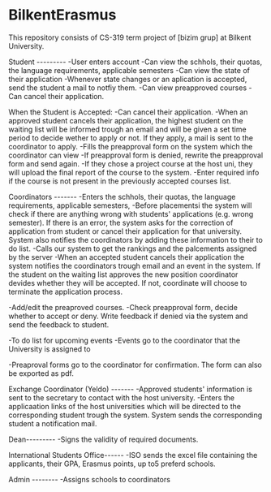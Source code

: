 # BilkentErasmus
This repository consists of CS-319 term project of [bizim grup] at Bilkent University.


Student ---------
-User enters account
-Can view the schhols, their quotas, the language requirements, applicable semesters
-Can view the state of their application
-Whenever state changes or an aplication is accepted, send the student a mail to notfiy them.
-Can view preapproved courses
-Can cancel their application.



When the Student is Accepted:
-Can cancel their application.
-When an approved student cancels their application, the highest student on the waiting list will be informed trough an email and will be given a set time period to decide wether to apply or not. If they apply, a mail is sent to the coordinator to apply.
-Fills the preapproval form on the system which the coordinator can view
-If preapproval form is denied, rewrite the preapproval form and send again.
-If they chose a project course at the host uni, they will upload the final report of the course to the system.
-Enter required info if the course is not present in the previously accepted courses list.


Coordinators -------
-Enters the schhols, their quotas, the language requirements, applicable semesters, 
-Before placementsi the system will check if there are anything wrong with students' applications (e.g. wrong semester). If there is an error, the system asks for the correction of application from student or cancel their application for that university. System also notifies the coordinators by adding these information to their to do list.
-Calls our system to get the rankings and the palcements assigned by the server
-When an accepted student cancels their application the system notifies the coordinators trough email and an event in the system. If the student on the waiting list approves the new position coordinator devides whether they will be accepted. If not, coordinate will choose to terminate the application process.

-Add/edit the preaproved courses.
-Check preapproval form, decide whether to accept or deny. Write feedback if denied via the system and send the feedback to student.

-To do list for upcoming events
-Events go to the coordinator that the University is assigned to

-Preaproval forms go to the coordinator for confirmation. The form can also be exported as pdf.


Exchange Coordinator (Yeldo) -------
-Approved students' information is sent to the secretary to contact with the host university.
-Enters the applicaation links of the host universities which will be directed to the corresponding student trough the system. System sends the corresponding student a notification mail.

Dean---------
-Signs the validity of required documents.

International Students Office------
-ISO sends the excel file containing the applicants, their GPA, Erasmus points, up to5 preferd schools.

Admin --------
-Assigns schools to coordinators
